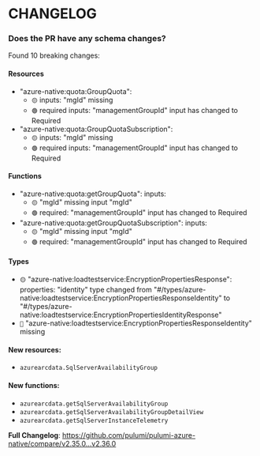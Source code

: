 # CHANGELOG

### Does the PR have any schema changes?

Found 10 breaking changes:

#### Resources
- "azure-native:quota:GroupQuota":
    - `🟡` inputs: "mgId" missing
    - `🟢` required inputs: "managementGroupId" input has changed to Required
- "azure-native:quota:GroupQuotaSubscription":
    - `🟡` inputs: "mgId" missing
    - `🟢` required inputs: "managementGroupId" input has changed to Required
#### Functions
- "azure-native:quota:getGroupQuota": inputs:
    - `🟡` "mgId" missing input "mgId"
    - `🟢` required: "managementGroupId" input has changed to Required
- "azure-native:quota:getGroupQuotaSubscription": inputs:
    - `🟡` "mgId" missing input "mgId"
    - `🟢` required: "managementGroupId" input has changed to Required
#### Types
- `🟡` "azure-native:loadtestservice:EncryptionPropertiesResponse": properties: "identity" type changed from "#/types/azure-native:loadtestservice:EncryptionPropertiesResponseIdentity" to "#/types/azure-native:loadtestservice:EncryptionPropertiesIdentityResponse"
- `🔴` "azure-native:loadtestservice:EncryptionPropertiesResponseIdentity" missing

#### New resources:

- `azurearcdata.SqlServerAvailabilityGroup`

#### New functions:

- `azurearcdata.getSqlServerAvailabilityGroup`
- `azurearcdata.getSqlServerAvailabilityGroupDetailView`
- `azurearcdata.getSqlServerInstanceTelemetry`

<!-- Release notes generated using configuration in .github/release.yml at v2.36.0 -->



**Full Changelog**: https://github.com/pulumi/pulumi-azure-native/compare/v2.35.0...v2.36.0